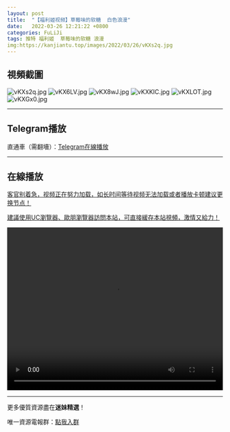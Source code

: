 ```yaml
---
layout: post
title:  "【福利姬视频】草莓味的软糖  白色浪漫"
date:   2022-03-26 12:21:22 +0800
categories: FuLiJi
tags: 推特 福利姬  草莓味的软糖 浪漫
img:https://kanjiantu.top/images/2022/03/26/vKXs2q.jpg
---
```



## 視頻截圖

![vKXs2q.jpg](https://kanjiantu.top/images/2022/03/26/vKXs2q.jpg)
![vKX6LV.jpg](https://kanjiantu.top/images/2022/03/26/vKX6LV.jpg)
![vKX8wJ.jpg](https://kanjiantu.top/images/2022/03/26/vKX8wJ.jpg)
![vKXKIC.jpg](https://kanjiantu.top/images/2022/03/26/vKXKIC.jpg)
![vKXLOT.jpg](https://kanjiantu.top/images/2022/03/26/vKXLOT.jpg)
![vKXGx0.jpg](https://kanjiantu.top/images/2022/03/26/vKXGx0.jpg)

* * *
## Telegram播放

直通車（需翻墻）：[Telegram在線播放](https://t.me/mimeijingxuan/373)

* * *
## 在線播放
<u>客官别着急，视频正在努力加载，如长时间等待视频无法加载或者播放卡顿建议更换节点！</u>

<u>建議使用UC瀏覽器、歐朋瀏覽器訪問本站，可直接緩存本站視頻，激情又給力！</u>
<center><video src="https://cdn.publer.io/uploads/videos/623ee4cddb279760bbfbe6d7/5f2b471fff9151c454399241f03432b6.mp4" width="100%" height="380px" controls="controls"></video></center>


* * *
更多優質資源盡在**迷妹精選**！

唯一資源電報群：[點我入群](https://t.me/mimeijingxuan)


